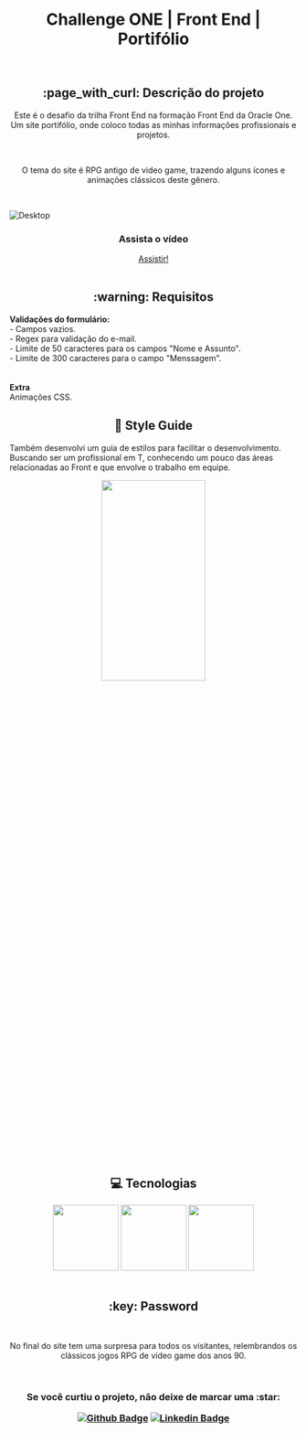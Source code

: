<h1 align="center"> Challenge ONE | Front End | Portifólio </h1>

<br>

<h2 align="center"> :page_with_curl: Descrição do projeto </h2>

<p align="center">Este é o desafio da trilha Front End na formação Front End da Oracle One. Um site portifólio, onde coloco todas as minhas informações profissionais e projetos.</p><br>
<p align="center">O tema do site é RPG antigo de video game, trazendo alguns ícones e animações clássicos deste gênero.</p><br>

![Desktop](https://images2.imgbox.com/ef/3a/XomC043g_o.png)

<h3 align="center"> Assista o vídeo </h2>
<div align="center">
<a href="https://9gag.com/gag/aKEAE9Q?utm" > Assistir!</a>
</div>

<br>

<h2 align="center"> :warning: Requisitos </h2>
<b>Validações do formulário:</b><br>
- Campos vazios.<br>
- Regex para validação do e-mail.<br>
- Limite de 50 caracteres para os campos "Nome e Assunto".<br>
- Limite de 300 caracteres para o campo "Menssagem".<br>
<br><br>
<b>Extra</b><br>
Animações CSS.

<br>

<h2 align="center"> 🎨 Style Guide </h2>

Também desenvolvi um guia de estilos para facilitar o desenvolvimento. Buscando ser um profissional em T, conhecendo um pouco das áreas relacionadas ao Front e que envolve o trabalho em equipe.

<div align="center">
<img src="https://images2.imgbox.com/ba/3c/2O4IOOAU_o.png"  width="60%" height="30%">
</div>

<br>

<h2 align="center"> 💻 Tecnologias </h2>

<div align="center">
<img src="https://cdn.jsdelivr.net/gh/devicons/devicon/icons/html5/html5-plain-wordmark.svg" width=115>
<img src="https://cdn.jsdelivr.net/gh/devicons/devicon/icons/css3/css3-plain-wordmark.svg" width=115>
<img src="https://cdn.jsdelivr.net/gh/devicons/devicon/icons/javascript/javascript-original.svg" width=115>
<div>

<br>
<h2 align="center"> :key: Password </h2><br>
<p align="center"> No final do site tem uma surpresa para todos os visitantes, relembrandos os clássicos jogos RPG de video game dos anos 90. </p>
<br>


<h3 align="center"> Se você curtiu o projeto, não deixe de marcar uma :star:

[![Github Badge](https://img.shields.io/badge/-Github-000?style=flat-square&logo=Github&logoColor=white&link=https://github.com/luizlimadev)](https://github.com/luizlimadev)
[![Linkedin Badge](https://img.shields.io/badge/-LinkedIn-blue?style=flat-square&logo=Linkedin&logoColor=white&link=https://www.linkedin.com/in/luizlima-dev/)](https://www.linkedin.com/in/luizlima-dev/)

